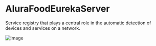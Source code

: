 # AluraFoodEurekaServer

Service registry that plays a central role in the automatic detection of devices and services on a network.

![image](https://github.com/user-attachments/assets/aabac16d-cb23-441f-bf64-3324c005f76b)
